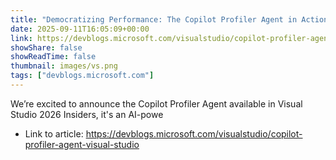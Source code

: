 ```yaml
---
title: "Democratizing Performance: The Copilot Profiler Agent in Action on Real Code"
date: 2025-09-11T16:05:09+00:00
link: https://devblogs.microsoft.com/visualstudio/copilot-profiler-agent-visual-studio
showShare: false
showReadTime: false
thumbnail: images/vs.png
tags: ["devblogs.microsoft.com"]
---
```

We’re excited to announce the Copilot Profiler Agent available in Visual Studio 2026 Insiders, it's an AI-powe

- Link to article: https://devblogs.microsoft.com/visualstudio/copilot-profiler-agent-visual-studio